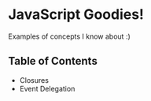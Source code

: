 # JavaScript Goodies!
Examples of concepts I know about :)

## Table of Contents
* Closures
* Event Delegation
